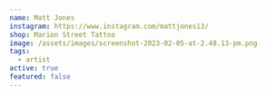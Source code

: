 ```yaml
---
name: Matt Jones
instagram: https://www.instagram.com/mattjones13/
shop: Marion Street Tattoo
image: /assets/images/screenshot-2023-02-05-at-2.48.13-pm.png
tags:
  - artist
active: true
featured: false
---
```


